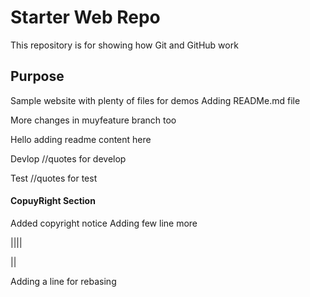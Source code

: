 # Starter Web Repo

This repository is for showing how Git and GitHub work

## Purpose

Sample website with plenty of files for demos
Adding READMe.md file

More changes in muyfeature branch too 

Hello adding readme content here

Devlop
	//quotes for develop

Test 
	//quotes for test

#### CopuyRight Section

Added copyright notice
Adding few line more 


||||

||

Adding a line for rebasing